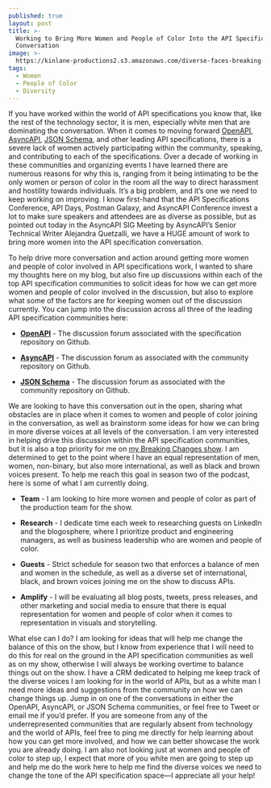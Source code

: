 ```yaml
---
published: true
layout: post
title: >-
  Working to Bring More Women and People of Color Into the API Specification
  Conversation
image: >-
  https://kinlane-productions2.s3.amazonaws.com/diverse-faces-breaking-changes.png
tags:
  - Women
  - People of Color
  - Diversity
---
```


If you have worked within the world of API specifications you know that, like the rest of the technology sector, it is men, especially white men that are dominating the conversation. When it comes to moving forward [OpenAPI](https://www.openapis.org/), [AsyncAPI](https://www.asyncapi.com/), [JSON Schema](https://json-schema.org/), and other leading API specifications, there is a severe lack of women actively participating within the community, speaking, and contributing to each of the specifications. Over a decade of working in these communities and organizing events I have learned there are numerous reasons for why this is, ranging from it being intimating to be the only women or person of color in the room all the way to direct harassment and hostility towards individuals. It’s a big problem, and it’s one we need to keep working on improving. I know first-hand that the API Specifications Conference, API Days, Postman Galaxy, and AsyncAPI Conference invest a lot to make sure speakers and attendees are as diverse as possible, but as pointed out today in the AsyncAPI SIG Meeting by AsyncAPI’s Senior Technical Writer Alejandra Quetzalli, we have a HUGE amount of work to bring more women into the API specification conversation.

To help drive more conversation and action around getting more women and people of color involved in API specifications work, I wanted to share my thoughts here on my blog, but also fire up discussions within each of the top API specification communities to solicit ideas for how we can get more women and people of color involved in the discussion, but also to explore what some of the factors are for keeping women out of the discussion currently. You can jump into the discussion across all three of the leading API specification communities here:
    
- [**OpenAPI**](https://github.com/OAI/OpenAPI-Specification/discussions/2713) - The discussion forum associated with the specification repository on Github.
    
- [**AsyncAPI**](https://github.com/asyncapi/community/discussions/72) - The discussion forum as associated with the community repository on Github.
    
- [**JSON Schema**](https://github.com/json-schema-org/community/discussions/50) - The discussion forum as associated with the community repository on Github.

We are looking to have this conversation out in the open, sharing what obstacles are in place when it comes to women and people of color joining in the conversation, as well as brainstorm some ideas for how we can bring in more diverse voices at all levels of the conversation. I am very interested in helping drive this discussion within the API specification communities, but it is also a top priority for me on [my Breaking Changes show](https://www.postman.com/events/breaking-changes/). I am determined to get to the point where I have an equal representation of men, women, non-binary, but also more international, as well as black and brown voices present. To help me reach this goal in season two of the podcast, here is some of what I am currently doing.
    
- **Team** - I am looking to hire more women and people of color as part of the production team for the show.
    
- **Research** - I dedicate time each week to researching guests on LinkedIn and the blogosphere, where I prioritize product and engineering managers, as well as business leadership who are women and people of color.
    
- **Guests** - Strict schedule for season two that enforces a balance of men and women in the schedule, as well as a diverse set of international, black, and brown voices joining me on the show to discuss APIs.
    
- **Amplify** - I will be evaluating all blog posts, tweets, press releases, and other marketing and social media to ensure that there is equal representation for women and people of color when it comes to representation in visuals and storytelling.

What else can I do? I am looking for ideas that will help me change the balance of this on the show, but I know from experience that I will need to do this for real on the ground in the API specification communities as well as on my show, otherwise I will always be working overtime to balance things out on the show. I have a CRM dedicated to helping me keep track of the diverse voices I am looking for in the world of APIs, but as a white man I need more ideas and suggestions from the community on how we can change things up. Jump in on one of the conversations in either the OpenAPI, AsyncAPI, or JSON Schema communities, or feel free to Tweet or email me if you’d prefer. If you are someone from any of the underrepresented communities that are regularly absent from technology and the world of APIs, feel free to ping me directly for help learning about how you can get more involved, and how we can better showcase the work you are already doing. I am also not looking just at women and people of color to step up, I expect that more of you white men are going to step up and help me do the work here to help me find the diverse voices we need to change the tone of the API specification space—I appreciate all your help!
